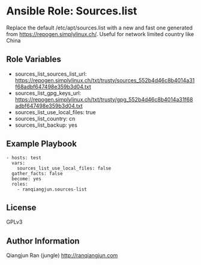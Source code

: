 Ansible Role: Sources.list
=========

Replace the default /etc/apt/sources.list with a new and fast one generated from https://repogen.simplylinux.ch/. Useful for network limited country like China

Role Variables
--------------

- sources_list_sources_list_url: https://repogen.simplylinux.ch/txt/trusty/sources_552b4d46c8b4014a31f68adbf647498e359b3d04.txt
- sources_list_gpg_keys_url: https://repogen.simplylinux.ch/txt/trusty/gpg_552b4d46c8b4014a31f68adbf647498e359b3d04.txt
- sources_list_use_local_files: true
- sources_list_country: cn
- sources_list_backup: yes


Example Playbook
----------------


~~~
- hosts: test
  vars:
    sources_list_use_local_files: false
  gather_facts: false
  become: yes
  roles:
    - ranqiangjun.sources-list
~~~

License
-------

GPLv3

Author Information
------------------

Qiangjun Ran (jungle) http://ranqiangjun.com
